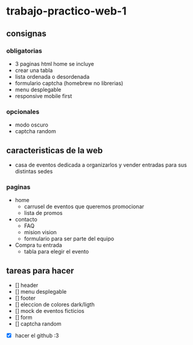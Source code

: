 # trabajo-practico-web-1
## consignas
### obligatorias
- 3 paginas html home se incluye
- crear una tabla
- lista ordenada o desordenada
- formulario captcha (homebrew no librerias)
- menu desplegable
- responsive mobile first
### opcionales
- modo oscuro
- captcha random

## caracteristicas de la web
- casa de eventos dedicada a organizarlos y vender entradas para sus distintas sedes
### paginas
- home
  - carrusel de eventos que queremos promocionar
  - lista de promos
- contacto
  - FAQ
  - mision vision
  - formulario para ser parte del equipo
- Compra tu entrada
  - tabla para elegir el evento

## tareas para hacer
- [] header
- [] menu desplegable
- [] footer
- [] eleccion de colores dark/ligth
- [] mock de eventos ficticios
- [] form
- [] captcha random
- [X] hacer el github :3
